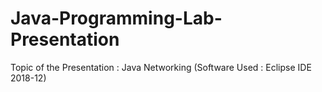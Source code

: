 # Java-Programming-Lab-Presentation
Topic of the Presentation : Java Networking
(Software Used : Eclipse IDE 2018-12)
